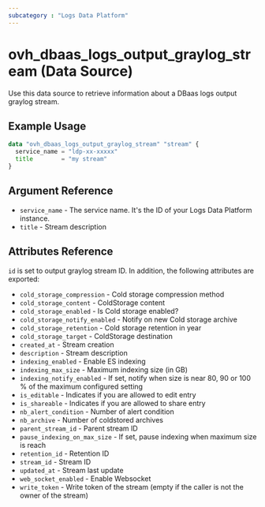 ```yaml
---
subcategory : "Logs Data Platform"
---
```


# ovh_dbaas_logs_output_graylog_stream (Data Source)

Use this data source to retrieve information about a DBaas logs output graylog stream.

## Example Usage

```terraform
data "ovh_dbaas_logs_output_graylog_stream" "stream" {
  service_name = "ldp-xx-xxxxx"
  title        = "my stream"
}
```

## Argument Reference

* `service_name` - The service name. It's the ID of your Logs Data Platform instance.
* `title` - Stream description

## Attributes Reference

`id` is set to output graylog stream ID. In addition, the following attributes are exported:

* `cold_storage_compression` - Cold storage compression method
* `cold_storage_content` - ColdStorage content
* `cold_storage_enabled` - Is Cold storage enabled?
* `cold_storage_notify_enabled` - Notify on new Cold storage archive
* `cold_storage_retention` - Cold storage retention in year
* `cold_storage_target` - ColdStorage destination
* `created_at` - Stream creation
* `description` - Stream description
* `indexing_enabled` - Enable ES indexing
* `indexing_max_size` - Maximum indexing size (in GB)
* `indexing_notify_enabled` - If set, notify when size is near 80, 90 or 100 % of the maximum configured setting
* `is_editable` - Indicates if you are allowed to edit entry
* `is_shareable` - Indicates if you are allowed to share entry
* `nb_alert_condition` - Number of alert condition
* `nb_archive` - Number of coldstored archives
* `parent_stream_id` - Parent stream ID
* `pause_indexing_on_max_size` - If set, pause indexing when maximum size is reach
* `retention_id` - Retention ID
* `stream_id` - Stream ID
* `updated_at` - Stream last update
* `web_socket_enabled` - Enable Websocket
* `write_token` - Write token of the stream (empty if the caller is not the owner of the stream)
